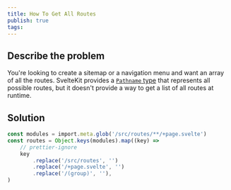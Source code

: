 ```yaml
---
title: How To Get All Routes
publish: true
tags:
---
```


## Describe the problem

You're looking to create a sitemap or a navigation menu and want an array of all the routes. SvelteKit provides a [`Pathname` type](https://svelte.dev/docs/kit/app-types#Pathname) that represents all possible routes, but it doesn't provide a way to get a list of all routes at runtime.

## Solution

```ts
const modules = import.meta.glob('/src/routes/**/+page.svelte')
const routes = Object.keys(modules).map((key) =>
	// prettier-ignore
	key
		.replace('/src/routes', '')
		.replace('/+page.svelte', '')
		.replace('/(group)', ''),
)
```

